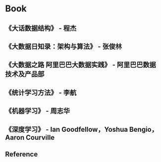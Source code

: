 # Book

## 《大话数据结构》 - 程杰
## 《大数据日知录：架构与算法》 - 张俊林
## 《大数据之路 阿里巴巴大数据实践》 - 阿里巴巴数据技术及产品部
## 《统计学习方法》 - 李航
## 《机器学习》 - 周志华
## 《深度学习》 - Ian Goodfellow，Yoshua Bengio，Aaron Courville

## Reference
